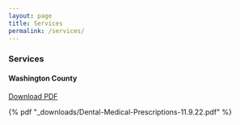 ```yaml
---
layout: page
title: Services
permalink: /services/
---
```


### Services

#### Washington County


<a href="https://github.com/psibir/nwa-resources/raw/main/_downloads/Dental-Medical-Prescriptions-11.9.22.pdf" target="_blank" rel="noopener noreferrer">Download PDF</a>


 {% pdf "_downloads/Dental-Medical-Prescriptions-11.9.22.pdf" %}
